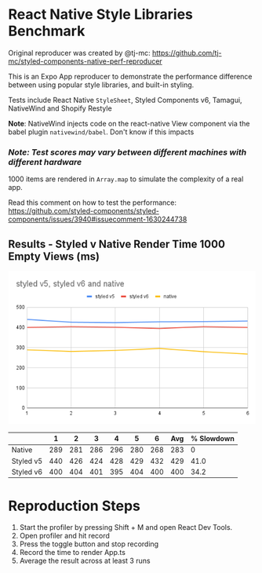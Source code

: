 # React Native Style Libraries Benchmark

Original reproducer was created by @tj-mc: https://github.com/tj-mc/styled-components-native-perf-reproducer

This is an Expo App reproducer to demonstrate the performance difference between using popular style libraries, and built-in styling.

Tests include React Native `StyleSheet`, Styled Components v6, Tamagui, NativeWind and Shopify Restyle

**Note**: NativeWind injects code on the react-native View component via the babel plugin `nativewind/babel`. Don't know if this impacts 

### ***Note: Test scores may vary between different machines with different hardware***

1000 items are rendered in `Array.map` to simulate the complexity of a real app.

Read this comment on how to test the performance: https://github.com/styled-components/styled-components/issues/3940#issuecomment-1630244738

## Results - Styled v Native Render Time 1000 Empty Views (ms)

![graph.png](assets/graph.png)


|           | 1   | 2   | 3   | 4   | 5   | 6   | Avg | % Slowdown |
|-----------|-----|-----|-----|-----|-----|-----|-----|------------|
| Native    | 289 | 281 | 286 | 296 | 280 | 268 |  283 | 0          |
| Styled v5 | 440 | 426 | 424 | 428 | 429 | 432 |  429 | 41.0       |
| Styled v6 | 400 | 404 | 401 | 395 | 404 | 400 | 400 | 34.2       |

# Reproduction Steps
1. Start the profiler by pressing Shift + M and open React Dev Tools.
2. Open profiler and hit record
3. Press the toggle button and stop recording
4. Record the time to render App.ts
5. Average the result across at least 3 runs

